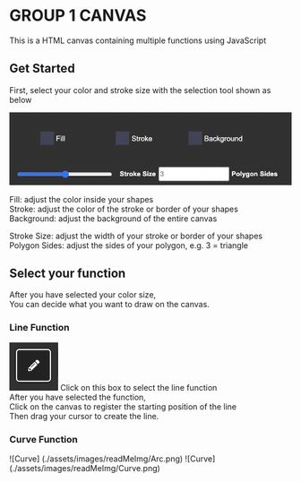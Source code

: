 # GROUP 1 CANVAS

This is a HTML canvas containing multiple functions using JavaScript

## Get Started

First, select your color and stroke size with the selection tool shown as below

![colorBar](./assets/images/readMeImg/ColorBar.png)

Fill: adjust the color inside your shapes  
Stroke: adjust the color of the stroke or border of your shapes  
Background: adjust the background of the entire canvas  

Stroke Size: adjust the width of your stroke or border of your shapes
Polygon Sides: adjust the sides of your polygon, e.g. 3 = triangle

## Select your function

After you have selected your color size,  
You can decide what you want to draw on the canvas.

### Line Function

![Line](./assets/images/readMeImg/Line.png)
Click on this box to select the line function  
After you have selected the function,  
Click on the canvas to register the starting position of the line  
Then drag your cursor to create the line.  

### Curve Function

![Curve] (./assets/images/readMeImg/Arc.png)
![Curve] (./assets/images/readMeImg/Curve.png)
